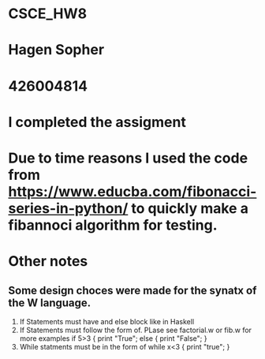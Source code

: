 # CSCE_HW8
# Hagen Sopher
# 426004814
# I completed the assigment 
# Due to time reasons I used the code from https://www.educba.com/fibonacci-series-in-python/ to quickly make a fibannoci algorithm for testing.
# Other notes
## Some design choces were made for the synatx of the W language. 
1. If Statements must have and else block like in Haskell
2. If Statements must follow the form of. PLase see factorial.w or fib.w for more examples
  if 5>3 {
  print "True";
  else {
  print "False";
  }
3. While statments must be in the form of 
  while x<3 {
    print "true";
  }
